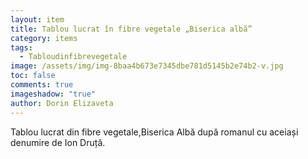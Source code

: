 ```yaml
---
layout: item
title: Tablou lucrat în fibre vegetale „Biserica albă”
category: items
tags:
  - Tabloudinfibrevegetale
image: /assets/img/img-8baa4b673e7345dbe781d5145b2e74b2-v.jpg
toc: false
comments: true
imageshadow: "true"
author: Dorin Elizaveta
---
```

Tablou lucrat din fibre vegetale,Biserica Albă după romanul cu aceiași denumire de Ion Druță.